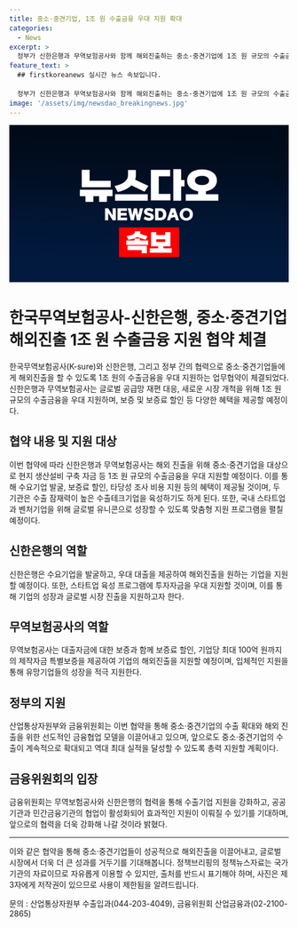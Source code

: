 ```yaml
---
title: 중소·중견기업, 1조 원 수출금융 우대 지원 확대
categories:
  - News
excerpt: >
  정부가 신한은행과 무역보험공사와 함께 해외진출하는 중소·중견기업에 1조 원 규모의 수출금융을 우대 지원한다. 신한은행과 무보는 현지 생산설비 구축 자금 등을 지원하고, 국내 스타트업, 벤처기업도 3년간 100개사를 선정해 맞춤형 지원을 진행한다. 이를 통해 중소·중견기업의 수출이 확대되고, 민관 원팀으로 총력 지원하겠다는 계획이다. 이번 협약은 공공기관과 민간금융기관의 협업이 활성화되어 효과적으로 수출기업을 지원하는데 큰 의미가 있다.
feature_text: >
  ## firstkoreanews 실시간 뉴스 속보입니다.

  정부가 신한은행과 무역보험공사와 함께 해외진출하는 중소·중견기업에 1조 원 규모의 수출금융을 우대 지원한다. 신한은행과 무보는 현지 생산설비 구축 자금 등을 지원하고, 국내 스타트업, 벤처기업도 3년간 100개사를 선정해 맞춤형 지원을 진행한다. 이를 통해 중소·중견기업의 수출이 확대되고, 민관 원팀으로 총력 지원하겠다는 계획이다. 이번 협약은 공공기관과 민간금융기관의 협업이 활성화되어 효과적으로 수출기업을 지원하는데 큰 의미가 있다.
image: '/assets/img/newsdao_breakingnews.jpg'
---
```


<p><img src="/assets/img/newsdao_breakingnews.jpg" alt="firstkoreanews 속보" /></p>

<h1 data-ke-size="size26">한국무역보험공사-신한은행, 중소·중견기업 해외진출 1조 원 수출금융 지원 협약 체결</h1>

<p data-ke-size="size16">한국무역보험공사(K-sure)와 신한은행, 그리고 정부 간의 협력으로 중소·중견기업들에게 해외진출을 할 수 있도록 1조 원의 수출금융을 우대 지원하는 업무협약이 체결되었다. 신한은행과 무역보험공사는 글로벌 공급망 재편 대응, 새로운 시장 개척을 위해 1조 원 규모의 수출금융을 우대 지원하며, 보증 및 보증료 할인 등 다양한 혜택을 제공할 예정이다.</p>

<h2 data-ke-size="size24">협약 내용 및 지원 대상</h2>

<p data-ke-size="size16">이번 협약에 따라 신한은행과 무역보험공사는 해외 진출을 위해 중소·중견기업을 대상으로 현지 생산설비 구축 자금 등 1조 원 규모의 수출금융을 우대 지원할 예정이다. 이를 통해 수요기업 발굴, 보증료 할인, 타당성 조사 비용 지원 등의 혜택이 제공될 것이며, 두 기관은 수출 잠재력이 높은 수출테크기업을 육성하기도 하게 된다. 또한, 국내 스타트업과 벤처기업을 위해 글로벌 유니콘으로 성장할 수 있도록 맞춤형 지원 프로그램을 펼칠 예정이다.</p>

<h2 data-ke-size="size24">신한은행의 역할</h2>

<p data-ke-size="size16">신한은행은 수요기업을 발굴하고, 우대 대출을 제공하여 해외진출을 원하는 기업을 지원할 예정이다. 또한, 스타트업 육성 프로그램에 투자자금을 우대 지원할 것이며, 이를 통해 기업의 성장과 글로벌 시장 진출을 지원하고자 한다.</p>

<h2 data-ke-size="size24">무역보험공사의 역할</h2>

<p data-ke-size="size16">무역보험공사는 대출자금에 대한 보증과 함께 보증료 할인, 기업당 최대 100억 원까지의 제작자금 특별보증을 제공하여 기업의 해외진출을 지원할 예정이며, 입체적인 지원을 통해 유망기업들의 성장을 적극 지원한다.</p>

<h2 data-ke-size="size24">정부의 지원</h2>

<p data-ke-size="size16">산업통상자원부와 금융위원회는 이번 협약을 통해 중소·중견기업의 수출 확대와 해외 진출을 위한 선도적인 금융협업 모델을 이끌어내고 있으며, 앞으로도 중소·중견기업의 수출이 계속적으로 확대되고 역대 최대 실적을 달성할 수 있도록 총력 지원할 계획이다.</p>

<h2 data-ke-size="size24">금융위원회의 입장</h2>

<p data-ke-size="size16">금융위원회는 무역보험공사와 신한은행의 협력을 통해 수출기업 지원을 강화하고, 공공기관과 민간금융기관의 협업이 활성화되어 효과적인 지원이 이뤄질 수 있기를 기대하며, 앞으로의 협력을 더욱 강화해 나갈 것이라 밝혔다.</p>

<hr>

<p data-ke-size="size16">이와 같은 협약을 통해 중소·중견기업들이 성공적으로 해외진출을 이끌어내고, 글로벌 시장에서 더욱 더 큰 성과를 거두기를 기대해봅니다. 정책브리핑의 정책뉴스자료는 국가 기관의 자료이므로 자유롭게 이용할 수 있지만, 출처를 반드시 표기해야 하며, 사진은 제3자에게 저작권이 있으므로 사용이 제한됨을 알려드립니다.</p>

<p data-ke-size="size16">문의 : 산업통상자원부 수출입과(044-203-4049), 금융위원회 산업금융과(02-2100-2865)</p>

<p data-ke-size="size16">&nbsp;</p>

